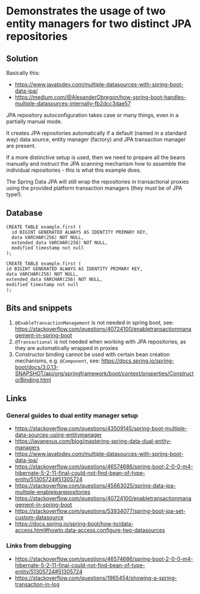 # Demonstrates the usage of two entity managers for two distinct JPA repositories

## Solution
Basically this: 
- https://www.javatodev.com/multiple-datasources-with-spring-boot-data-jpa/
- https://medium.com/@AlexanderObregon/how-spring-boot-handles-multiple-datasources-internally-fb2dcc3dae57

JPA repository autoconfiguration takes case or many things, even in a partially manual mode.

It creates JPA repositories automatically if a default (named in a standard way) data source, entity manager (factory) and JPA transaction manager are present.

If a more distinctive setup is used, then we need to prepare all the beans manually and instruct the JPA scanning mechanism how to assemble the individual repositories - this is what this example does.

The Spring Data JPA will still wrap the repositories in transactional proxies using the provided platform transaction managers (they must be of JPA type!).

## Database
```
CREATE TABLE example.first (
  id BIGINT GENERATED ALWAYS AS IDENTITY PRIMARY KEY,
  data VARCHAR(256) NOT NULL,
  extended_data VARCHAR(256) NOT NULL,
  modified timestamp not null
);

CREATE TABLE example.first (
id BIGINT GENERATED ALWAYS AS IDENTITY PRIMARY KEY,
data VARCHAR(256) NOT NULL,
extended_data VARCHAR(256) NOT NULL,
modified timestamp not null
);
```

## Bits and snippets
1. `@EnableTransactionManagement` is not needed in spring boot, see: https://stackoverflow.com/questions/40724100/enabletransactionmanagement-in-spring-boot
2. `@Transactional` is not needed when working with JPA repositories, as they are automatically wrapped in proxies
3. Constructor binding cannot be used with certain bean creation mechanisms, e.g. `@Component`, see: https://docs.spring.io/spring-boot/docs/3.0.13-SNAPSHOT/api/org/springframework/boot/context/properties/ConstructorBinding.html

## Links
### General guides to dual entity manager setup
- https://stackoverflow.com/questions/43509145/spring-boot-multiple-data-sources-using-entitymanager
- https://javanexus.com/blog/mastering-spring-data-dual-entity-managers
- https://www.javatodev.com/multiple-datasources-with-spring-boot-data-jpa/
- https://stackoverflow.com/questions/46574686/spring-boot-2-0-0-m4-hibernate-5-2-11-final-could-not-find-bean-of-type-entity/51305724#51305724
- https://stackoverflow.com/questions/45663025/spring-data-jpa-multiple-enablejparepositories
- https://stackoverflow.com/questions/40724100/enabletransactionmanagement-in-spring-boot
- https://stackoverflow.com/questions/53934077/spring-boot-jpa-set-custom-datasource
- https://docs.spring.io/spring-boot/how-to/data-access.html#howto.data-access.configure-two-datasources

### Links from debugging
- https://stackoverflow.com/questions/46574686/spring-boot-2-0-0-m4-hibernate-5-2-11-final-could-not-find-bean-of-type-entity/51305724#51305724
- https://stackoverflow.com/questions/1965454/showing-a-spring-transaction-in-log
